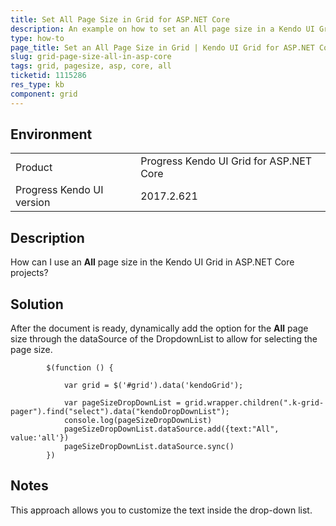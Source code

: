 ```yaml
---
title: Set All Page Size in Grid for ASP.NET Core
description: An example on how to set an All page size in a Kendo UI Grid in ASP.NET Core projects.
type: how-to
page_title: Set an All Page Size in Grid | Kendo UI Grid for ASP.NET Core 
slug: grid-page-size-all-in-asp-core
tags: grid, pagesize, asp, core, all
ticketid: 1115286
res_type: kb
component: grid
---
```


## Environment

<table>
 <tr>
  <td>Product</td>
  <td>Progress Kendo UI Grid for ASP.NET Core</td>
 </tr>
 <tr>
  <td>Progress Kendo UI version</td>
  <td>2017.2.621</td>
 </tr>
</table>

## Description

How can I use an **All** page size in the Kendo UI Grid in ASP.NET Core projects?

## Solution

After the document is ready, dynamically add the option for the **All** page size through the dataSource of the DropdownList to allow for selecting the page size.

```       
        $(function () {

            var grid = $('#grid').data('kendoGrid');

            var pageSizeDropDownList = grid.wrapper.children(".k-grid-pager").find("select").data("kendoDropDownList");
            console.log(pageSizeDropDownList)
            pageSizeDropDownList.dataSource.add({text:"All", value:'all'})
            pageSizeDropDownList.dataSource.sync()      
        })
```

## Notes

This approach allows you to customize the text inside the drop-down list.
